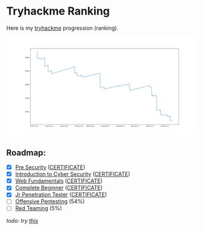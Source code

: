 # Tryhackme Ranking

Here is my [tryhackme](https://tryhackme.com) progression (ranking).

![ranking.png](./ranking.png)

## Roadmap:

* [x] [Pre Security](https://tryhackme.com/path-action/presecurity/join) ([CERTIFICATE](./certificates/THM-YSSTYORVNA.png))
* [x] [Introduction to Cyber Security](https://tryhackme.com/path-action/introtocyber/join) ([CERTIFICATE](./certificates/THM-HD3QHBVZWA.png))
* [x] [Web Fundamentals](https://tryhackme.com/path-action/web/join) ([CERTIFICATE](./certificates/THM-I9H1EMAREO.png))
* [x] [Complete Beginner](https://tryhackme.com/path-action/beginner/join) ([CERTIFICATE](./certificates/THM-0HSNYYSSNP.png))
* [x] [Jr Penetration Tester](https://tryhackme.com/path-action/jrpenetrationtester/join) ([CERTIFICATE](./certificates/THM-ENWR349IJ9.png))
* [ ] [Offensive Pentesting](https://tryhackme.com/path-action/pentesting/join) (54%)
* [ ] [Red Teaming](https://tryhackme.com/path-action/redteaming/join) (5%)

_todo: try [this](https://plotly.com/javascript/time-series/)_
